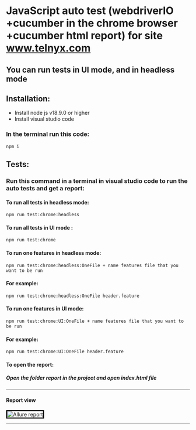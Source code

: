 # JavaScript auto test (webdriverIO +cucumber in the chrome browser +cucumber html report) for site www.telnyx.com
## You can run tests in UI mode, and in headless mode 

## Installation: 
- Install node js v18.9.0 or higher
- Install visual studio code

### In the terminal run this code:
```
npm i
```

## Tests:
### Run this command in a terminal in visual studio code to run the auto tests and get a report:

#### To run all tests in headless mode:
```
npm run test:chrome:headless
```
#### To run all tests in UI mode  :
```
npm run test:chrome
```
#### To run one features in headless mode:

```
npm run test:chrome:headless:OneFile + name features file that you want to be run
```
#### For example: 
```
npm run test:chrome:headless:OneFile header.feature
```
#### To run one features in UI mode:
```
npm run test:chrome:UI:OneFile + name features file that you want to be run
```
#### For example: 
```
npm run test:chrome:UI:OneFile header.feature
```
#### To open the report: 
##### Open the folder report in the project and open index.html file
---
#### Report view

<img width="" alt="Allure report" src="https://live.staticflickr.com/65535/52476600013_b6da0b0283_b.jpg" style="border:3px black solid">

---
